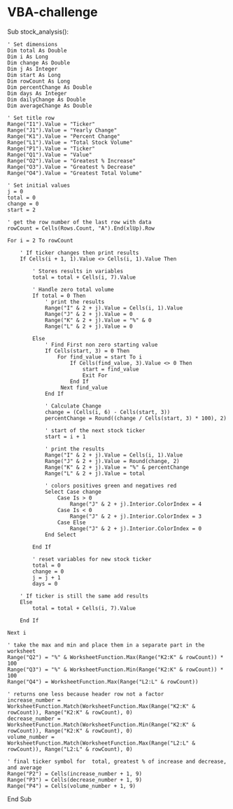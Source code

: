 # VBA-challenge
Sub stock_analysis():

    ' Set dimensions
    Dim total As Double
    Dim i As Long
    Dim change As Double
    Dim j As Integer
    Dim start As Long
    Dim rowCount As Long
    Dim percentChange As Double
    Dim days As Integer
    Dim dailyChange As Double
    Dim averageChange As Double

    ' Set title row
    Range("I1").Value = "Ticker"
    Range("J1").Value = "Yearly Change"
    Range("K1").Value = "Percent Change"
    Range("L1").Value = "Total Stock Volume"
    Range("P1").Value = "Ticker"
    Range("Q1").Value = "Value"
    Range("O2").Value = "Greatest % Increase"
    Range("O3").Value = "Greatest % Decrease"
    Range("O4").Value = "Greatest Total Volume"

    ' Set initial values
    j = 0
    total = 0
    change = 0
    start = 2

    ' get the row number of the last row with data
    rowCount = Cells(Rows.Count, "A").End(xlUp).Row

    For i = 2 To rowCount

        ' If ticker changes then print results
        If Cells(i + 1, 1).Value <> Cells(i, 1).Value Then

            ' Stores results in variables
            total = total + Cells(i, 7).Value

            ' Handle zero total volume
            If total = 0 Then
                ' print the results
                Range("I" & 2 + j).Value = Cells(i, 1).Value
                Range("J" & 2 + j).Value = 0
                Range("K" & 2 + j).Value = "%" & 0
                Range("L" & 2 + j).Value = 0

            Else
                ' Find First non zero starting value
                If Cells(start, 3) = 0 Then
                    For find_value = start To i
                        If Cells(find_value, 3).Value <> 0 Then
                            start = find_value
                            Exit For
                        End If
                     Next find_value
                End If

                ' Calculate Change
                change = (Cells(i, 6) - Cells(start, 3))
                percentChange = Round((change / Cells(start, 3) * 100), 2)

                ' start of the next stock ticker
                start = i + 1

                ' print the results
                Range("I" & 2 + j).Value = Cells(i, 1).Value
                Range("J" & 2 + j).Value = Round(change, 2)
                Range("K" & 2 + j).Value = "%" & percentChange
                Range("L" & 2 + j).Value = total

                ' colors positives green and negatives red
                Select Case change
                    Case Is > 0
                        Range("J" & 2 + j).Interior.ColorIndex = 4
                    Case Is < 0
                        Range("J" & 2 + j).Interior.ColorIndex = 3
                    Case Else
                        Range("J" & 2 + j).Interior.ColorIndex = 0
                End Select

            End If

            ' reset variables for new stock ticker
            total = 0
            change = 0
            j = j + 1
            days = 0

        ' If ticker is still the same add results
        Else
            total = total + Cells(i, 7).Value

        End If

    Next i

    ' take the max and min and place them in a separate part in the worksheet
    Range("Q2") = "%" & WorksheetFunction.Max(Range("K2:K" & rowCount)) * 100
    Range("Q3") = "%" & WorksheetFunction.Min(Range("K2:K" & rowCount)) * 100
    Range("Q4") = WorksheetFunction.Max(Range("L2:L" & rowCount))

    ' returns one less because header row not a factor
    increase_number = WorksheetFunction.Match(WorksheetFunction.Max(Range("K2:K" & rowCount)), Range("K2:K" & rowCount), 0)
    decrease_number = WorksheetFunction.Match(WorksheetFunction.Min(Range("K2:K" & rowCount)), Range("K2:K" & rowCount), 0)
    volume_number = WorksheetFunction.Match(WorksheetFunction.Max(Range("L2:L" & rowCount)), Range("L2:L" & rowCount), 0)

    ' final ticker symbol for  total, greatest % of increase and decrease, and average
    Range("P2") = Cells(increase_number + 1, 9)
    Range("P3") = Cells(decrease_number + 1, 9)
    Range("P4") = Cells(volume_number + 1, 9)

End Sub


